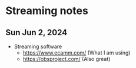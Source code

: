 # Streaming notes

## Sun Jun 2, 2024

- Streaming software
  - https://www.ecamm.com/ (What I am using)
  - https://obsproject.com/ (Also great)
